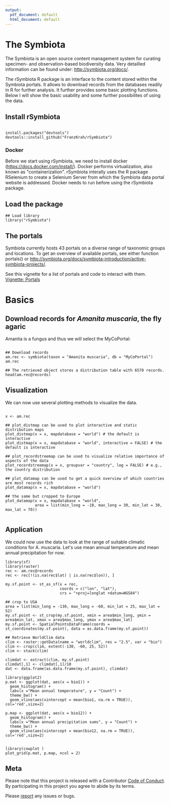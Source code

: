 ```yaml
---
output:
  pdf_document: default
  html_document: default
---
```

# The Symbiota

The Symbiota is an open source content management system for curating specimen- and observation-based biodiversity data. 
Very detailled information can be found under: http://symbiota.org/docs/.

The rSymbiota R package is an interface to the content stored within the Symbiota portals. It allows to download records from the databases readily in R for further analysis. It further provides some basic plotting functions. Below I will show the basic usability and some further possibilites of using the data.


## Install rSymbiota
```{r setup, include=TRUE, eval=FALSE}

install.packages("devtools")
devtools::install_github("FranzKrah/rSymbiota")

```

### Docker

Before we start using rSymbiota, we need to install docker (https://docs.docker.com/install/). Docker performs  virtualization, also known as "containerization". rSymbiota interally uses the R package RSelenium to create a Selenium Server from which the Symbiota data portal website is addressed. 
Docker needs to run before using the rSymbiota package.

## Load the package 
```{r example1, include=TRUE, eval=TRUE, echo=TRUE}
## Load library
library("rSymbiota")
```

## The portals
Symbiota currently hosts 43 portals on a diverse range of taxonomic groups and locations. To get an overview of available portals, see either function portals() or http://symbiota.org/docs/symbiota-introduction/active-symbiota-projects/.

See this vignette for a list of portals and code to interact with them. 
[Vignette: Portals](http://htmlpreview.github.io/?https://github.com/FranzKrah/rSymbiota_dev/blob/master/vignettes/portals.html)



# Basics
## Download records for *Amanita muscaria*, the fly agaric
Amanita is a fungus and thus we will select the MyCoPortal:

```{r example1, include=TRUE, eval=TRUE, echo=TRUE}

## Download records
am.rec <- symbiota(taxon = "Amanita muscaria", db = "MyCoPortal")
am.rec

## The retrieved object stores a distribution table with 6570 records.
head(am.rec@records)
```

## Visualization
We can now use several plotting methods to visualize the data.

```{r plots, include=TRUE, eval=TRUE, echo=TRUE}

x <- am.rec

## plot_distmap can be used to plot interactive and static distribution maps
plot_distmap(x = x, mapdatabase = "world") # the default is interactive
plot_distmap(x = x, mapdatabase = "world", interactive = FALSE) # the default is interactive

## plot_recordstreemap can be used to visualize relative importance of aspects of the data
plot_recordstreemap(x = x, groupvar = "country", log = FALSE) # e.g., the country distribution

## plot_datamap can be used to get a quick overview of which countries are most records rich
plot_datamap(x = x, mapdatabase = "world")

## the same but cropped to Europe
plot_datamap(x = x, mapdatabase = "world",
             area = list(min_long = -10, max_long = 30, min_lat = 30, max_lat = 70))


```

## Application
We could now use the data to look at the range of suitable climatic conditions for A. muscaria. Let's use mean annual temperature and mean annual precipitation for now. 

```{r clim, include=TRUE, eval=TRUE, echo=TRUE}
library(sf)
library(raster)
rec <- am.rec@records
rec <- rec[!(is.na(rec$lat) | is.na(rec$lon)), ]

my.sf.point <- st_as_sf(x = rec, 
                        coords = c("lon", "lat"),
                        crs = "+proj=longlat +datum=WGS84")

## crop to USA
area = list(min_long = -130, max_long = -60, min_lat = 25, max_lat = 52)
my.sf.point <- st_crop(my.sf.point, xmin = area$min_long, ymin = area$min_lat, xmax = area$max_long, ymax = area$max_lat)
my.sf.point <- SpatialPointsDataFrame(coords = st_coordinates(my.sf.point), data = as.data.frame(my.sf.point))

## Retrieve WorldClim data
clim <- raster::getData(name = "worldclim", res = "2.5", var = "bio")
clim <- crop(clim, extent(-130, -60, 25, 52))
clim <- stack(clim)

climdat <- extract(clim, my.sf.point)
climdat[,1] <- climdat[,1]/10
dat <- data.frame(as.data.frame(my.sf.point), climdat)

library(ggplot2)
p.mat <- ggplot(dat, aes(x = bio1)) +
  geom_histogram() +
  labs(x ="Mean annual temperature", y = "Count") +
  theme_bw() +
  geom_vline(aes(xintercept = mean(bio1, na.rm = TRUE)), col='red',size=2)

p.map <- ggplot(dat, aes(x = bio12)) +
  geom_histogram() +
  labs(x ="Mean annual precipitation sums", y = "Count") +
  theme_bw() +
  geom_vline(aes(xintercept = mean(bio12, na.rm = TRUE)), col='red',size=2)


library(cowplot )
plot_grid(p.mat, p.map, ncol = 2)

```

## Meta

Please note that this project is released with a Contributor [Code of Conduct](https://github.com/FranzKrah/rSymbiota_dev/blob/master/CONDUCT.md). By participating in this project you agree to abide by its terms.

Please [report](https://github.com/FranzKrah/rSymbiota_dev/issues) any issues or bugs.
 
